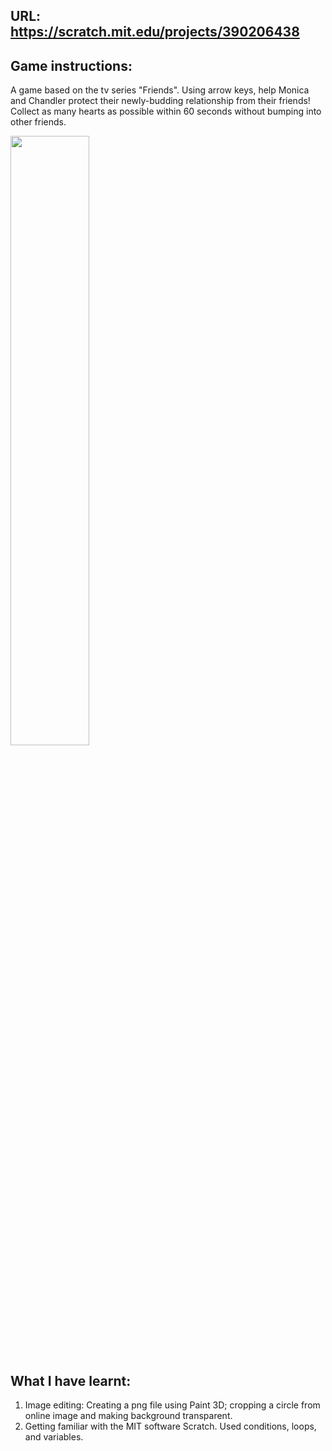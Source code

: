 ## URL: https://scratch.mit.edu/projects/390206438

## Game instructions:
A game based on the tv series "Friends". Using arrow keys, help Monica and Chandler protect their newly-budding relationship from their friends!
Collect as many hearts as possible within 60 seconds without bumping into other friends. 

<img src="https://github.com/YingXie24/harvardx-CS50-introduction-to-computer-science/blob/master/project0-Scratch-gamedevelopment/game-snapshot.PNG" width=50% height=50%>

## What I have learnt: 
1. Image editing: Creating a png file using Paint 3D; cropping a circle from online image and making background transparent. 
2. Getting familiar with the MIT software Scratch. Used conditions, loops, and variables.

